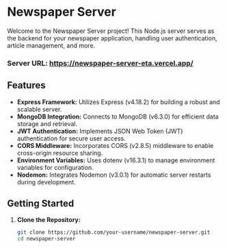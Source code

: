 # Newspaper Server

Welcome to the Newspaper Server project! This Node.js server serves as the backend for your newspaper application, handling user authentication, article management, and more.

### Server URL: https://newspaper-server-eta.vercel.app/

## Features

- **Express Framework:** Utilizes Express (v4.18.2) for building a robust and scalable server.
- **MongoDB Integration:** Connects to MongoDB (v6.3.0) for efficient data storage and retrieval.
- **JWT Authentication:** Implements JSON Web Token (JWT) authentication for secure user access.
- **CORS Middleware:** Incorporates CORS (v2.8.5) middleware to enable cross-origin resource sharing.
- **Environment Variables:** Uses dotenv (v16.3.1) to manage environment variables for configuration.
- **Nodemon:** Integrates Nodemon (v3.0.1) for automatic server restarts during development.

## Getting Started

1. **Clone the Repository:**
   ```bash
   git clone https://github.com/your-username/newspaper-server.git
   cd newspaper-server
